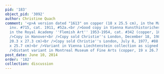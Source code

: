 ```yaml
---
pid: '183'
object_pid: '3092'
author: Christine Quach
comment: '<p>A version dated "1613" on copper (18 x 25.5 cm), in the Mainz Gemaldegalerie,
  inv. #715, cat. 1911, #52a.<br />Good copy in Vienna Kunsthistoriches Museum, exhibited
  in the Royal Academy ''Flemish Art'' 1953-1954, cat. #342 (copper, 18.5 x 25.5 cm)<br
  />Copy in Hanover<br />Copy sold Christie''s London, December 18, 1980, #124 (copper,
  20.3 x 27.3 cm)<br />Copy sold Christie''s London, July 8, 1977, #88 (copper, 18
  x 25.7 cm)<br />Variant in Vienna Liechtenstein collection as signed and dated 1597<br
  />Distant variant in Montreal Museum of Fine Arts (copper, 19 x 26.7 cm)</p>'
post_date: June 10, 2014
order: '182'
collection: discussion
---
```

